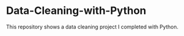 # Data-Cleaning-with-Python
This repository shows a data cleaning project I completed with Python. 
